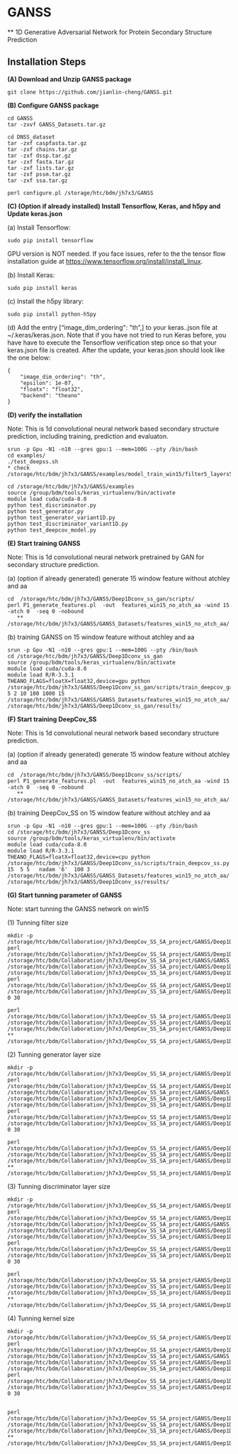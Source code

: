 # GANSS
** 1D Generative Adversarial Network for Protein Secondary Structure Prediction



Installation Steps
--------------------------------------------------------------------------------------

**(A) Download and Unzip GANSS package**  
```
git clone https://github.com/jianlin-cheng/GANSS.git
```
**(B) Configure GANSS package**  
```
cd GANSS
tar -zxvf GANSS_Datasets.tar.gz

cd DNSS_dataset
tar -zxf caspfasta.tar.gz
tar -zxf chains.tar.gz
tar -zxf dssp.tar.gz
tar -zxf fasta.tar.gz
tar -zxf lists.tar.gz
tar -zxf pssm.tar.gz
tar -zxf ssa.tar.gz

perl configure.pl /storage/htc/bdm/jh7x3/GANSS
```
**(C) (Option if already installed) Install Tensorflow, Keras, and h5py and Update keras.json**  

(a) Install Tensorflow: 
```
sudo pip install tensorflow
```
GPU version is NOT needed. If you face issues, refer to the the tensor flow installation guide at https://www.tensorflow.org/install/install_linux.

(b) Install Keras:
```
sudo pip install keras
```

(c) Install the h5py library:  
```
sudo pip install python-h5py
```

(d) Add the entry [“image_dim_ordering": "th”,] to your keras..json file at ~/.keras/keras.json. Note that if you have not tried to run Keras before, you have have to execute the Tensorflow verification step once so that your keras.json file is created. After the update, your keras.json should look like the one below:  
```
{
    "image_dim_ordering": "th",
    "epsilon": 1e-07,
    "floatx": "float32",
    "backend": "theano"
}
```
**(D) verify the installation** 

Note: This is 1d convolutional neural network based secondary structure prediction, including  training, prediction and evaluaton.

```
srun -p Gpu -N1 -n10 --gres gpu:1 --mem=100G --pty /bin/bash
cd examples/
./test_deepss.sh
* check /storage/htc/bdm/jh7x3/GANSS/examples/model_train_win15/filter5_layers5_inter15_optnadam_ftsize6/

cd /storage/htc/bdm/jh7x3/GANSS/examples
source /group/bdm/tools/keras_virtualenv/bin/activate
module load cuda/cuda-8.0
python test_discriminator.py
python test_generator.py
python test_generator_variant1D.py
python test_discriminator_variant1D.py
python test_deepcov_model.py
```

**(E) Start training GANSS** 

Note: This is 1d convolutional neural network pretrained by GAN for secondary structure prediction.

(a) (option if already generated) generate 15 window feature without atchley and aa

```
cd  /storage/htc/bdm/jh7x3/GANSS/Deep1Dconv_ss_gan/scripts/
perl P1_generate_features.pl  -out  features_win15_no_atch_aa -wind 15 -atch 0  -seq 0 -nobound
   ** /storage/htc/bdm/jh7x3/GANSS/GANSS_Datasets/features_win15_no_atch_aa/
```

(b) training GANSS on 15 window feature without atchley and aa
```
srun -p Gpu -N1 -n10 --gres gpu:1 --mem=100G --pty /bin/bash
cd /storage/htc/bdm/jh7x3/GANSS/Deep1Dconv_ss_gan
source /group/bdm/tools/keras_virtualenv/bin/activate
module load cuda/cuda-8.0
module load R/R-3.3.1
THEANO_FLAGS=floatX=float32,device=gpu python /storage/htc/bdm/jh7x3/GANSS/Deep1Dconv_ss_gan/scripts/train_deepcov_gan_ss.py 5 2 10 100 1000 15  /storage/htc/bdm/jh7x3/GANSS/GANSS_Datasets/features_win15_no_atch_aa/ /storage/htc/bdm/jh7x3/GANSS/Deep1Dconv_ss_gan/results/
```

**(F) Start training DeepCov_SS** 

Note: This is 1d convolutional neural network based secondary structure prediction.

(a) (option if already generated) generate 15 window feature without atchley and aa

```
cd  /storage/htc/bdm/jh7x3/GANSS/Deep1Dconv_ss/scripts/
perl P1_generate_features.pl  -out  features_win15_no_atch_aa -wind 15 -atch 0  -seq 0 -nobound
   ** /storage/htc/bdm/jh7x3/GANSS/GANSS_Datasets/features_win15_no_atch_aa/ 
```

(b) training DeepCov_SS on  15 window feature without atchley and aa
```
srun -p Gpu -N1 -n10 --gres gpu:1 --mem=100G --pty /bin/bash
cd /storage/htc/bdm/jh7x3/GANSS/Deep1Dconv_ss
source /group/bdm/tools/keras_virtualenv/bin/activate
module load cuda/cuda-8.0
module load R/R-3.3.1
THEANO_FLAGS=floatX=float32,device=cpu python /storage/htc/bdm/jh7x3/GANSS/Deep1Dconv_ss/scripts/train_deepcov_ss.py 15  5 5   nadam '6'  100 3  /storage/htc/bdm/jh7x3/GANSS/GANSS_Datasets/features_win15_no_atch_aa/ /storage/htc/bdm/jh7x3/GANSS/Deep1Dconv_ss/results/
```


**(G) Start tunning parameter of GANSS** 

Note: start tunning the GANSS network  on win15

(1) Tunning filter size

```
mkdir -p /storage/htc/bdm/Collaboration/jh7x3/DeepCov_SS_SA_project/GANSS/Deep1Dconv_ss_gan/results/Parameter_tunning_win15_no_atch_aa/filter_size_tunning_results
perl /storage/htc/bdm/Collaboration/jh7x3/DeepCov_SS_SA_project/GANSS/Deep1Dconv_ss_gan/scripts/parameter_tune_scripts/P1_network_filtersize_tune.pl /storage/htc/bdm/Collaboration/jh7x3/DeepCov_SS_SA_project/GANSS/GANSS_Datasets/features_win15_no_atch_aa/ /storage/htc/bdm/Collaboration/jh7x3/DeepCov_SS_SA_project/GANSS/Deep1Dconv_ss_gan/results/Parameter_tunning_win15_no_atch_aa/filter_size_tunning_results  /storage/htc/bdm/Collaboration/jh7x3/DeepCov_SS_SA_project/GANSS/Deep1Dconv_ss_gan/results/Parameter_tunning_win15_no_atch_aa/filter_size_tunning_scripts
perl /storage/htc/bdm/Collaboration/jh7x3/DeepCov_SS_SA_project/GANSS/Deep1Dconv_ss_gan/scripts/parameter_tune_scripts/P1_submit_sbatch.pl /storage/htc/bdm/Collaboration/jh7x3/DeepCov_SS_SA_project/GANSS/Deep1Dconv_ss_gan/results/Parameter_tunning_win15_no_atch_aa/filter_size_tunning_scripts  0 30 

perl /storage/htc/bdm/Collaboration/jh7x3/DeepCov_SS_SA_project/GANSS/Deep1Dconv_ss_gan/scripts/parameter_tune_scripts/P1_para_tune_summarize_filter_conv.pl /storage/htc/bdm/Collaboration/jh7x3/DeepCov_SS_SA_project/GANSS/Deep1Dconv_ss_gan/results/Parameter_tunning_win15_no_atch_aa/filter_size_tunning_results /storage/htc/bdm/Collaboration/jh7x3/DeepCov_SS_SA_project/GANSS/Deep1Dconv_ss_gan/results/Parameter_tunning_win15_no_atch_aa/parameter_tunning_summary
** /storage/htc/bdm/Collaboration/jh7x3/DeepCov_SS_SA_project/GANSS/Deep1Dconv_ss_gan/results/Parameter_tunning_win15_no_atch_aa/parameter_tunning_summary
```

(2) Tunning generator layer size

```
mkdir -p /storage/htc/bdm/Collaboration/jh7x3/DeepCov_SS_SA_project/GANSS/Deep1Dconv_ss_gan/results/Parameter_tunning_win15_no_atch_aa/layers_size_tunning_results
perl /storage/htc/bdm/Collaboration/jh7x3/DeepCov_SS_SA_project/GANSS/Deep1Dconv_ss_gan/scripts/parameter_tune_scripts/P1_network_layersGen_tune.pl /storage/htc/bdm/Collaboration/jh7x3/DeepCov_SS_SA_project/GANSS/GANSS_Datasets/features_win15_no_atch_aa/  /storage/htc/bdm/Collaboration/jh7x3/DeepCov_SS_SA_project/GANSS/Deep1Dconv_ss_gan/results/Parameter_tunning_win15_no_atch_aa/layersGen_size_tunning_results  /storage/htc/bdm/Collaboration/jh7x3/DeepCov_SS_SA_project/GANSS/Deep1Dconv_ss_gan/results/Parameter_tunning_win15_no_atch_aa/layersGen_size_tunning_scripts
perl /storage/htc/bdm/Collaboration/jh7x3/DeepCov_SS_SA_project/GANSS/Deep1Dconv_ss_gan/scripts/parameter_tune_scripts/P1_submit_sbatch.pl  /storage/htc/bdm/Collaboration/jh7x3/DeepCov_SS_SA_project/GANSS/Deep1Dconv_ss_gan/results/Parameter_tunning_win15_no_atch_aa/layersGen_size_tunning_scripts  0 30 

perl /storage/htc/bdm/Collaboration/jh7x3/DeepCov_SS_SA_project/GANSS/Deep1Dconv_ss_gan/scripts/parameter_tune_scripts/P1_para_tune_summarize_layers_conv_new.pl /storage/htc/bdm/Collaboration/jh7x3/DeepCov_SS_SA_project/GANSS/Deep1Dconv_ss_gan/results/Parameter_tunning_win15_no_atch_aa/layers_size_tunning_results /storage/htc/bdm/Collaboration/jh7x3/DeepCov_SS_SA_project/GANSS/Deep1Dconv_ss_gan/results/Parameter_tunning_win15_no_atch_aa/parameter_tunning_summary
** /storage/htc/bdm/Collaboration/jh7x3/DeepCov_SS_SA_project/GANSS/Deep1Dconv_ss_gan/results/Parameter_tunning_win15_no_atch_aa/parameter_tunning_summary
```


(3) Tunning discriminator layer size

```
mkdir -p /storage/htc/bdm/Collaboration/jh7x3/DeepCov_SS_SA_project/GANSS/Deep1Dconv_ss_gan/results/Parameter_tunning_win15_no_atch_aa/layers_size_tunning_results
perl /storage/htc/bdm/Collaboration/jh7x3/DeepCov_SS_SA_project/GANSS/Deep1Dconv_ss_gan/scripts/parameter_tune_scripts/P1_network_layersDis_tune.pl /storage/htc/bdm/Collaboration/jh7x3/DeepCov_SS_SA_project/GANSS/GANSS_Datasets/features_win15_no_atch_aa/  /storage/htc/bdm/Collaboration/jh7x3/DeepCov_SS_SA_project/GANSS/Deep1Dconv_ss_gan/results/Parameter_tunning_win15_no_atch_aa/layersDis_size_tunning_results  /storage/htc/bdm/Collaboration/jh7x3/DeepCov_SS_SA_project/GANSS/Deep1Dconv_ss_gan/results/Parameter_tunning_win15_no_atch_aa/layersDis_size_tunning_scripts
perl /storage/htc/bdm/Collaboration/jh7x3/DeepCov_SS_SA_project/GANSS/Deep1Dconv_ss_gan/scripts/parameter_tune_scripts/P1_submit_sbatch.pl  /storage/htc/bdm/Collaboration/jh7x3/DeepCov_SS_SA_project/GANSS/Deep1Dconv_ss_gan/results/Parameter_tunning_win15_no_atch_aa/layersDis_size_tunning_scripts  0 30 

perl /storage/htc/bdm/Collaboration/jh7x3/DeepCov_SS_SA_project/GANSS/Deep1Dconv_ss_gan/scripts/parameter_tune_scripts/P1_para_tune_summarize_layers_conv_new.pl /storage/htc/bdm/Collaboration/jh7x3/DeepCov_SS_SA_project/GANSS/Deep1Dconv_ss_gan/results/Parameter_tunning_win15_no_atch_aa/layers_size_tunning_results /storage/htc/bdm/Collaboration/jh7x3/DeepCov_SS_SA_project/GANSS/Deep1Dconv_ss_gan/results/Parameter_tunning_win15_no_atch_aa/parameter_tunning_summary
** /storage/htc/bdm/Collaboration/jh7x3/DeepCov_SS_SA_project/GANSS/Deep1Dconv_ss_gan/results/Parameter_tunning_win15_no_atch_aa/parameter_tunning_summary
```


(4) Tunning kernel size

```
mkdir -p /storage/htc/bdm/Collaboration/jh7x3/DeepCov_SS_SA_project/GANSS/Deep1Dconv_ss_gan/results/Parameter_tunning_win15_no_atch_aa/kernel_size_tunning_results
perl /storage/htc/bdm/Collaboration/jh7x3/DeepCov_SS_SA_project/GANSS/Deep1Dconv_ss_gan/scripts/parameter_tune_scripts/P1_network_kernelsize_tune_cpu.pl /storage/htc/bdm/Collaboration/jh7x3/DeepCov_SS_SA_project/GANSS/GANSS_Datasets/features_win15_no_atch_aa/  /storage/htc/bdm/Collaboration/jh7x3/DeepCov_SS_SA_project/GANSS/Deep1Dconv_ss_gan/results/Parameter_tunning_win15_no_atch_aa/kernel_size_tunning_results  /storage/htc/bdm/Collaboration/jh7x3/DeepCov_SS_SA_project/GANSS/Deep1Dconv_ss_gan/results/Parameter_tunning_win15_no_atch_aa/kernel_size_tunning_scripts
perl /storage/htc/bdm/Collaboration/jh7x3/DeepCov_SS_SA_project/GANSS/Deep1Dconv_ss_gan/scripts/parameter_tune_scripts/P1_submit_sbatch.pl  /storage/htc/bdm/Collaboration/jh7x3/DeepCov_SS_SA_project/GANSS/Deep1Dconv_ss_gan/results/Parameter_tunning_win15_no_atch_aa/kernel_size_tunning_scripts  0 30 


perl /storage/htc/bdm/Collaboration/jh7x3/DeepCov_SS_SA_project/GANSS/Deep1Dconv_ss_gan/scripts/parameter_tune_scripts/P1_para_tune_summarize_kernel_width_conv_new.pl /storage/htc/bdm/Collaboration/jh7x3/DeepCov_SS_SA_project/GANSS/Deep1Dconv_ss_gan/results/Parameter_tunning_win15_no_atch_aa/kernel_size_tunning_results /storage/htc/bdm/Collaboration/jh7x3/DeepCov_SS_SA_project/GANSS/Deep1Dconv_ss_gan/results/Parameter_tunning_win15_no_atch_aa/parameter_tunning_summary
** /storage/htc/bdm/Collaboration/jh7x3/DeepCov_SS_SA_project/GANSS/Deep1Dconv_ss_gan/results/Parameter_tunning_win15_no_atch_aa/parameter_tunning_summary
```

